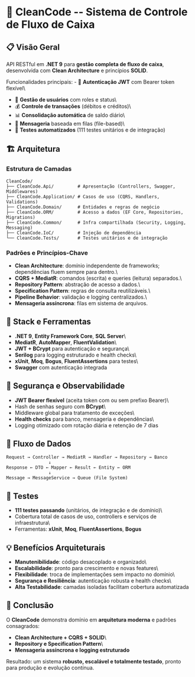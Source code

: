 # 🏦 CleanCode -- Sistema de Controle de Fluxo de Caixa

## 📋 Visão Geral

API RESTful em **.NET 9** para **gestão completa de fluxo de caixa**,
desenvolvida com **Clean Architecture** e princípios **SOLID**.

Funcionalidades principais: - 🔐 **Autenticação JWT** com Bearer token
flexível\
- 👥 **Gestão de usuários** com roles e status\
- 💰 **Controle de transações** (débitos e créditos)\
- 📊 **Consolidação automática** de saldo diário\
- 📨 **Mensageria** baseada em filas (file-based)\
- 🧪 **Testes automatizados** (111 testes unitários e de integração)

## 🏗️ Arquitetura

### Estrutura de Camadas

    CleanCode/
    ├── CleanCode.Api/         # Apresentação (Controllers, Swagger, Middlewares)
    ├── CleanCode.Application/ # Casos de uso (CQRS, Handlers, Validations)
    ├── CleanCode.Domain/      # Entidades e regras de negócio
    ├── CleanCode.ORM/         # Acesso a dados (EF Core, Repositories, Migrations)
    ├── CleanCode.Common/      # Infra compartilhada (Security, Logging, Messaging)
    ├── CleanCode.IoC/         # Injeção de dependência
    └── CleanCode.Tests/       # Testes unitários e de integração

### Padrões e Princípios-Chave

-   **Clean Architecture**: domínio independente de frameworks;
    dependências fluem sempre para dentro.\
-   **CQRS + MediatR**: comandos (escrita) e queries (leitura)
    separados.\
-   **Repository Pattern**: abstração de acesso a dados.\
-   **Specification Pattern**: regras de consulta reutilizáveis.\
-   **Pipeline Behavior**: validação e logging centralizados.\
-   **Mensageria assíncrona**: filas em sistema de arquivos.

## 🔧 Stack e Ferramentas

-   **.NET 9**, **Entity Framework Core**, **SQL Server**\
-   **MediatR**, **AutoMapper**, **FluentValidation**\
-   **JWT + BCrypt** para autenticação e segurança\
-   **Serilog** para logging estruturado e health checks\
-   **xUnit**, **Moq**, **Bogus**, **FluentAssertions** para testes\
-   **Swagger** com autenticação integrada

## 🔑 Segurança e Observabilidade

-   **JWT Bearer flexível** (aceita token com ou sem prefixo Bearer)\
-   Hash de senhas seguro com **BCrypt**\
-   Middleware global para tratamento de exceções\
-   **Health checks** para banco, mensageria e dependências\
-   Logging otimizado com rotação diária e retenção de 7 dias

## 🚀 Fluxo de Dados

    Request → Controller → MediatR → Handler → Repository → Banco
                    ↓
    Response ← DTO ← Mapper ← Result ← Entity ← ORM
                    ↓
    Message → MessageService → Queue (File System)

## 🧪 Testes

-   **111 testes passando** (unitários, de integração e de domínio)\
-   Cobertura total de casos de uso, controllers e serviços de
    infraestrutura\
-   Ferramentas: **xUnit**, **Moq**, **FluentAssertions**, **Bogus**

## 💡 Benefícios Arquiteturais

-   **Manutenibilidade**: código desacoplado e organizado\
-   **Escalabilidade**: pronto para crescimento e novas features\
-   **Flexibilidade**: troca de implementações sem impacto no domínio\
-   **Segurança e Resiliência**: autenticação robusta e health checks\
-   **Alta Testabilidade**: camadas isoladas facilitam cobertura
    automatizada

## 📌 Conclusão

O **CleanCode** demonstra domínio em **arquitetura moderna** e padrões
consagrados:

-   **Clean Architecture + CQRS + SOLID**\
-   **Repository e Specification Pattern**\
-   **Mensageria assíncrona e logging estruturado**

Resultado: um sistema **robusto, escalável e totalmente testado**,
pronto para produção e evolução contínua.
